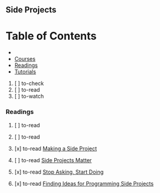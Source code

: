## Side Projects

# Table of Contents
<!-- MarkdownTOC depth=4 -->
  - [](#)
  - [Courses](#courses)
  - [Readings](#readings)
  - [Tutorials](#tutorials)
<!-- /MarkdownTOC -->

  1. [ ] to-check []()
  1. [ ] to-read []()
  1. [ ] to-watch []()

### Readings

  1. [ ] to-read []()
  1. [ ] to-read []()

  1. [x] to-read [Making a Side Project](https://hackernoon.com/making-a-side-project-808fc040d27a)

  1. [ ] to-read [Side Projects Matter](http://philippe.bourgau.net/side-projects-matter/)
  1. [x] to-read [Stop Asking, Start Doing](https://dev.to/_patrickgod/stop-asking-start-doing)
  1. [x] to-read [Finding Ideas for Programming Side Projects](https://dev.to/samjarman/finding-ideas-for-programming-side-projects)
